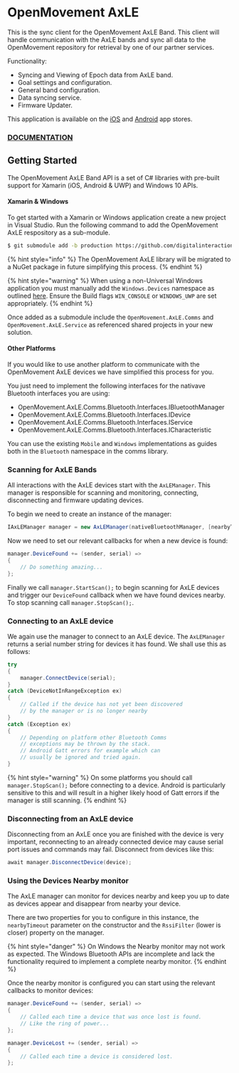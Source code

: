 # OpenMovement AxLE

This is the sync client for the OpenMovement AxLE Band. This client will handle communication with the AxLE bands and sync all data to the OpenMovement repository for retrieval by one of our partner services.

Functionality:

* Syncing and Viewing of Epoch data from AxLE band.
* Goal settings and configuration.
* General band configuration.
* Data syncing service.
* Firmware Updater.

This application is available on the [iOS](https://itunes.apple.com/us/app/openmovement-axle/id1298548301?ls=1&mt=8) and [Android](https://play.google.com/store/apps/details?id=uk.ac.ncl.OpenLab.OpenMovement.AxLE.App) app stores.

### [DOCUMENTATION](https://openmovement.gitbook.io/openmovement-axle)

## Getting Started

The OpenMovement AxLE Band API is a set of C\# libraries with pre-built support for Xamarin \(iOS, Android & UWP\) and Windows 10 APIs.

#### Xamarin & Windows

To get started with a Xamarin or Windows application create a new project in Visual Studio. Run the following command to add the OpenMovement AxLE respository as a sub-module.

```bash
$ git submodule add -b production https://github.com/digitalinteraction/OpenMovement-AxLE
```

{% hint style="info" %}
The OpenMovement AxLE library will be migrated to a NuGet package in future simplifying this process.
{% endhint %}

{% hint style="warning" %}
When using a non-Universal Windows application you must manually add the `Windows.Devices` namespace as outlined [here](http://kiewic.com/2015-11-24/how-to-use-windows-10-runtime-store-universal-apis-in-desktop-console-apps). Ensure the Build flags `WIN_CONSOLE` or `WINDOWS_UWP` are set appropriately.
{% endhint %}

Once added as a submodule include the `OpenMovement.AxLE.Comms` and `OpenMovement.AxLE.Service` as referenced shared projects in your new solution.

#### Other Platforms

If you would like to use another platform to communicate with the OpenMovement AxLE devices we have simplified this process for you.

You just need to implement the following interfaces for the nativave Bluetooth interfaces you are using:

* OpenMovement.AxLE.Comms.Bluetooth.Interfaces.IBluetoothManager
* OpenMovement.AxLE.Comms.Bluetooth.Interfaces.IDevice
* OpenMovement.AxLE.Comms.Bluetooth.Interfaces.IService
* OpenMovement.AxLE.Comms.Bluetooth.Interfaces.ICharacteristic

You can use the existing `Mobile` and `Windows` implementations as guides both in the `Bluetooth` namespace in the comms library.

### Scanning for AxLE Bands

All interactions with the AxLE devices start with the `AxLEManager`. This manager is responsible for scanning and monitoring, connecting, disconnecting and firmware updating devices.

To begin we need to create an instance of the manager:

```csharp
IAxLEManager manager = new AxLEManager(nativeBluetoothManager, [nearbyTimeout = 30000]);
```

Now we need to set our relevant callbacks for when a new device is found:

```csharp
manager.DeviceFound += (sender, serial) =>
{
    // Do something amazing...
};
```

Finally we call `manager.StartScan();` to begin scanning for AxLE devices and trigger our `DeviceFound` callback when we have found devices nearby. To stop scanning call `manager.StopScan();`.

### Connecting to an AxLE device

We again use the manager to connect to an AxLE device. The `AxLEManager` returns a serial number string for devices it has found. We shall use this as follows:

```csharp
try
{
    manager.ConnectDevice(serial);
}
catch (DeviceNotInRangeException ex)
{
    // Called if the device has not yet been discovered
    // by the manager or is no longer nearby
}
catch (Exception ex)
{
    // Depending on platform other Bluetooth Comms
    // exceptions may be thrown by the stack.
    // Android Gatt errors for example which can
    // usually be ignored and tried again.
}
```

{% hint style="warning" %}
On some platforms you should call `manager.StopScan();` before connecting to a device. Android is particularly sensitive to this and will result in a higher likely hood of Gatt errors if the manager is still scanning.
{% endhint %}

### Disconnecting from an AxLE device

Disconnecting from an AxLE once you are finished with the device is very important, reconnecting to an already connected device may cause serial port issues and commands may fail. Disconnect from devices like this:

```csharp
await manager.DisconnectDevice(device);
```

### Using the Devices Nearby monitor

The AxLE manager can monitor for devices nearby and keep you up to date as devices appear and disappear from nearby your device.

There are two properties for you to configure in this instance, the `nearbyTimeout` parameter on the constructor and the `RssiFilter` \(lower is closer\) property on the manager.

{% hint style="danger" %}
On Windows the Nearby monitor may not work as expected. The Windows Bluetooth APIs are incomplete and lack the functionality required to implement a complete nearby monitor.
{% endhint %}

Once the nearby monitor is configured you can start using the relevant callbacks to monitor devices:

```csharp
manager.DeviceFound += (sender, serial) =>
{
    // Called each time a device that was once lost is found.
    // Like the ring of power...
};

manager.DeviceLost += (sender, serial) =>
{
    // Called each time a device is considered lost.
};
```

